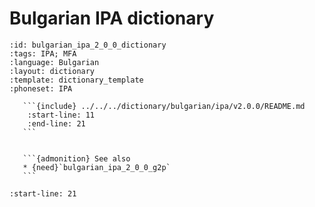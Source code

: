 
# Bulgarian IPA dictionary

``````{dictionary} Bulgarian IPA dictionary
:id: bulgarian_ipa_2_0_0_dictionary
:tags: IPA; MFA
:language: Bulgarian
:layout: dictionary
:template: dictionary_template
:phoneset: IPA

   ```{include} ../../../dictionary/bulgarian/ipa/v2.0.0/README.md
    :start-line: 11
    :end-line: 21
   ```


   ```{admonition} See also
   * {need}`bulgarian_ipa_2_0_0_g2p`
   ```

``````

```{include} ../../../dictionary/bulgarian/ipa/v2.0.0/README.md
:start-line: 21
```
